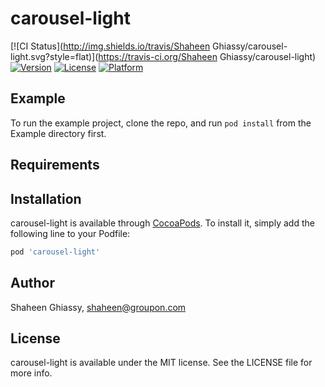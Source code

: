 # carousel-light

[![CI Status](http://img.shields.io/travis/Shaheen Ghiassy/carousel-light.svg?style=flat)](https://travis-ci.org/Shaheen Ghiassy/carousel-light)
[![Version](https://img.shields.io/cocoapods/v/carousel-light.svg?style=flat)](http://cocoapods.org/pods/carousel-light)
[![License](https://img.shields.io/cocoapods/l/carousel-light.svg?style=flat)](http://cocoapods.org/pods/carousel-light)
[![Platform](https://img.shields.io/cocoapods/p/carousel-light.svg?style=flat)](http://cocoapods.org/pods/carousel-light)

## Example

To run the example project, clone the repo, and run `pod install` from the Example directory first.

## Requirements

## Installation

carousel-light is available through [CocoaPods](http://cocoapods.org). To install
it, simply add the following line to your Podfile:

```ruby
pod 'carousel-light'
```

## Author

Shaheen Ghiassy, shaheen@groupon.com

## License

carousel-light is available under the MIT license. See the LICENSE file for more info.
